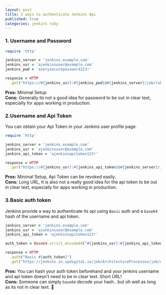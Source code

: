 ```yaml
---
layout: post
title: 3 ways to authenticate Jenkins Api
published: true
categories: jenkins ruby
---
```


### 1. Username and Password

```ruby
require 'http'

jenkins_server = 'jenkins.example.com'
jenkins_usr = 'ajenkinsuser@example.com'
jenkins_pwd = 'averysecurepassword123!'

response = HTTP
  .get("https://#{jenkins_usr}:#{jenkins_pwd}@#{jenkins_server}/job/rubygems/job/mygem/job/master/api/json")
```

**Pros:** Minimal Setup  
**Cons:** Generally its not a good idea for password to be out in clear text, especially for apps working in production.

### 2.Username and Api Token

You can obtain your Api Token in your Jenkins user profile page. 

```ruby
require 'http'

jenkins_server = 'jenkins.example.com'
jenkins_usr = 'ajenkinsuser@example.com'
jenkins_api_token = 'ajenkinsapitoken123!'

response = HTTP
  .get("https://#{jenkins_usr}:#{jenkins_api_token}@#{jenkins_server}/job/rubygems/job/mygem/job/master/api/json")
```

**Pros:** Minimal Setup, Api Token can be revoked easily.  
**Cons:** Long URL, It is also not a really good idea for the api token to be out in clear text, especially for apps working in production.   

### 3.Basic auth token

Jenkins provide a way to authenticate its api using `Basic` auth and a `base64` hash of the username and api token. 

```ruby
jenkins_server = 'jenkins.example.com'
jenkins_usr = 'ajenkinsuser@example.com'
jenkins_api_token = 'ajenkinsapitoken123!'

auth_token = Base64.strict_encode64("#{jenkins_usr}:#{jenkins_api_token}")

response = HTTP
  .auth("Basic #{auth_token}")
  .get("https://jenkins.in.spdigital.io/job/ArchitectureProcesses/job/dashii/job/master/api/json")
```

**Pros:** You can hash your auth token beforehand and your jenkins username and api token doesn't need to be in clear text. Short URL!  
**Cons:** Someone can simply `base64` decode your hash.. but oh well as long as its not in clear text. 🤤
